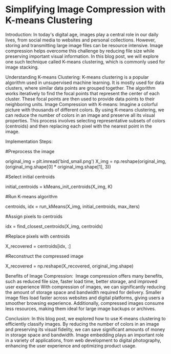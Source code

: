 # Simplifying Image Compression with K-means Clustering
Introduction:
In today's digital age, images play a central role in our daily lives, from social media to websites and personal collections. However, storing and transmitting large image files can be resource intensive. Image compression helps overcome this challenge by reducing file size while preserving important visual information. In this blog post, we will explore one such technique called K-means clustering, which is commonly used for image stacking.

Understanding K-means Clustering:
K-means clustering is a popular algorithm used in unsupervised machine learning. It is mostly used for data clusters, where similar data points are grouped together. The algorithm works iteratively to find the focal points that represent the center of each cluster. These focal points are then used to provide data points to their neighboring units.
Image Compression with K-means:
Imagine a colorful picture with thousands of different colors. By using K-means clustering, we can reduce the number of colors in an image and preserve all its visual properties. This process involves selecting representative subsets of colors (centroids) and then replacing each pixel with the nearest point in the image.

Implementation Steps:

#Preprocess the image

original_img = plt.imread('bird_small.png')
X_img = np.reshape(original_img, (original_img.shape[0] * original_img.shape[1], 3))

#Select initial centroids

initial_centroids = kMeans_init_centroids(X_img, K)

#Run K-means algorithm

centroids, idx = run_kMeans(X_img, initial_centroids, max_iters)

#Assign pixels to centroids

idx = find_closest_centroids(X_img, centroids)

#Replace pixels with centroids

X_recovered = centroids[idx, :]

#Reconstruct the compressed image

X_recovered = np.reshape(X_recovered, original_img.shape)

Benefits of Image Compression: 
Image compression offers many benefits, such as reduced file size, faster load time, better storage, and improved user experience With compression of images, we can significantly reducing the amount of storage space and bandwidth required for delivery. Smaller image files load faster across websites and digital platforms, giving users a smoother browsing experience. Additionally, compressed images consume less resources, making them ideal for large image backups or archives.

Conclusion:
In this blog post, we explored how to use K-means clustering to efficiently classify images. By reducing the number of colors in an image and preserving its visual fidelity, we can save significant amounts of money in storage space and bandwidth. Image embedding plays an important role in a variety of applications, from web development to digital photography, enhancing the user experience and optimizing product usage.
